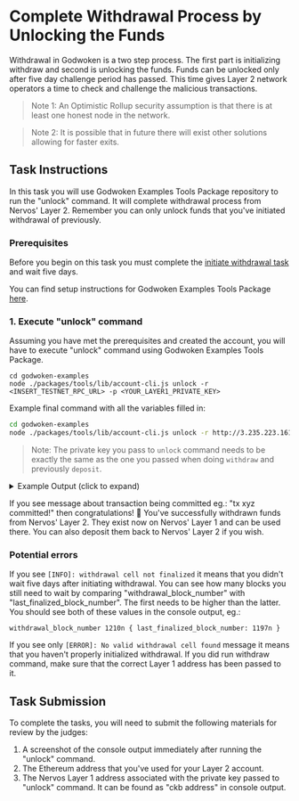 # Complete Withdrawal Process by Unlocking the Funds

Withdrawal in Godwoken is a two step process. The first part is initializing withdraw and second is unlocking the funds. Funds can be unlocked only after five day challenge period has passed. This time gives Layer 2 network operators a time to check and challenge the malicious transactions.

> Note 1: An Optimistic Rollup security assumption is that there is at least one honest node in the network.

> Note 2: It is possible that in future there will exist other solutions allowing for faster exits.

## Task Instructions

In this task you will use Godwoken Examples Tools Package repository to run the "unlock" command. It will complete withdrawal process from Nervos' Layer 2. Remember you can only unlock funds that you've initiated withdrawal of previously.

### Prerequisites

Before you begin on this task you must complete the [initiate withdrawal task](https://github.com/Kuzirashi/gw-gitcoin-instruction/tree/master/src/tasks/9.withdraw.md) and wait five days.

You can find setup instructions for Godwoken Examples Tools Package [here](https://github.com/Kuzirashi/gw-gitcoin-instruction/blob/master/src/component-tutorials/3.setup.and.use.account.cli.md#setup-the-godwoken-examples-tools-package).

### 1. Execute "unlock" command

Assuming you have met the prerequisites and created the account, you will have to execute "unlock" command using Godwoken Examples Tools Package.

```
cd godwoken-examples
node ./packages/tools/lib/account-cli.js unlock -r <INSERT_TESTNET_RPC_URL> -p <YOUR_LAYER1_PRIVATE_KEY>
```

Example final command with all the variables filled in:

```sh
cd godwoken-examples
node ./packages/tools/lib/account-cli.js unlock -r http://3.235.223.161:18114 -p 0x79682c20bbcaf7fcf18eb0c69b133c872227ceb88971090e7f2242c80cd54d18
```

> Note: The private key you pass to `unlock` command needs to be exactly the same as the one you passed when doing `withdraw` and previously `deposit`.

<details>
<summary>Example Output (click to expand)</summary>
  
```txt
LUMOS_CONFIG_NAME: AGGRON4
current indexer data path: ./indexer-data-path/0x10639e0895502b5688a6be8cf69460d76541bfa4821629d86d62ba0aae3f9606
Indexer is syncing. Please wait.
Syncing 99.92% completed.
...
Syncing 99.99% completed.
Indexer synchronized.
rollup_type_hash: 0x4cc2e6526204ae6a2e8fcf12f7ad472f41a1606d5b9624beebd215d780809f6a
ckb address: ckt1qyq9u5vzgtklnqrr6cevra7w2utrsxmjgefs72sfju
last_finalized_block_number 1215n
[DEBUG]: withdrawalCell: {
 ...
}
withdrawal_block_number 1210n { last_finalized_block_number: 1215n }
[INFO] found 1 withdrawal cells, only process first one
withdrawal_witness: 0x0000000004000000
txHash: 0x37717631805924609b46227ba11452ea903d6cbf27fa0f8742c041c114fa80cc
current tx status: pending, ... waiting for 0 seconds pending
...
current tx status: pending, ... waiting for 14 seconds pending
current tx status: proposed, ... waiting for 15 seconds proposed
...
current tx status: proposed, ... waiting for 19 seconds proposed
tx 0x37717631805924609b46227ba11452ea903d6cbf27fa0f8742c041c114fa80cc committed!
```
</details>

If you see message about transaction being committed eg.: "tx xyz committed!" then congratulations! 👏 You've successfully withdrawn funds from Nervos' Layer 2. They exist now on Nervos' Layer 1 and can be used there. You can also deposit them back to Nervos' Layer 2 if you wish.

### Potential errors

If you see `[INFO]: withdrawal cell not finalized` it means that you didn't wait five days after initiating withdrawal. You can see how many blocks you still need to wait by comparing "withdrawal_block_number" with "last_finalized_block_number". The first needs to be higher than the latter. You should see both of these values in the console output, eg.:
```
withdrawal_block_number 1210n { last_finalized_block_number: 1197n }
```

If you see only `[ERROR]: No valid withdrawal cell found` message it means that you haven't properly initialized withdrawal. If you did run withdraw command, make sure that the correct Layer 1 address has been passed to it.

## Task Submission

To complete the tasks, you will need to submit the following materials for review by the judges:

1. A screenshot of the console output immediately after running the "unlock" command.
2. The Ethereum address that you've used for your Layer 2 account.
3. The Nervos Layer 1 address associated with the private key passed to "unlock" command. It can be found as "ckb address" in console output.
